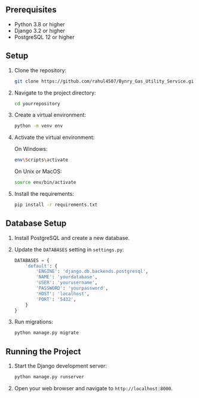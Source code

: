 ## Prerequisites

- Python 3.8 or higher
- Django 3.2 or higher
- PostgreSQL 12 or higher

## Setup

1. Clone the repository:

    ```bash
    git clone https://github.com/rahul4507/Bynry_Gas_Utility_Service.git
    ```

2. Navigate to the project directory:

    ```bash
    cd yourrepository
    ```

3. Create a virtual environment:

    ```bash
    python -m venv env
    ```

4. Activate the virtual environment:

    On Windows:

    ```bash
    env\Scripts\activate
    ```

    On Unix or MacOS:

    ```bash
    source env/bin/activate
    ```

5. Install the requirements:

    ```bash
    pip install -r requirements.txt
    ```

## Database Setup

1. Install PostgreSQL and create a new database.

2. Update the `DATABASES` setting in `settings.py`:

    ```python
    DATABASES = {
        'default': {
            'ENGINE': 'django.db.backends.postgresql',
            'NAME': 'yourdatabase',
            'USER': 'yourusername',
            'PASSWORD': 'yourpassword',
            'HOST': 'localhost',
            'PORT': '5432',
        }
    }
    ```

3. Run migrations:

    ```bash
    python manage.py migrate
    ```

## Running the Project

1. Start the Django development server:

    ```bash
    python manage.py runserver
    ```

2. Open your web browser and navigate to `http://localhost:8000`.
